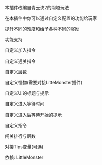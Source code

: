 本插件改编自青云诀2的闯塔玩法

在本插件中你可以通过自定义配置的功能给玩家

提升不同的难度和给予各种不同的奖励

功能支持

自定义加入指令

自定义通关指令

自定义层数

自定义怪物(需要对接LitteMonster插件)

自定义UI的标题与提示

自定义进入等待时间

自定义进入后等待开始的提示

自定义指令

闯关排行与层数

对接Tips变量(可选)

依赖: LittleMonster
